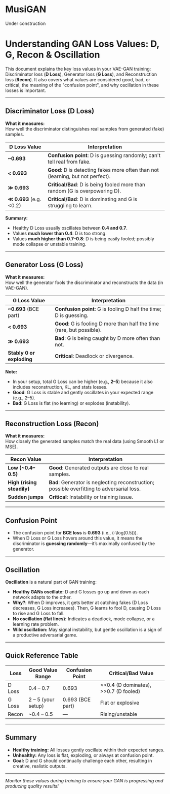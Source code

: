 # MusiGAN
Under construction


# Understanding GAN Loss Values: D, G, Recon & Oscillation

This document explains the key loss values in your VAE-GAN training: Discriminator loss (**D Loss**), Generator loss (**G Loss**), and Reconstruction loss (**Recon**). It also covers what values are considered good, bad, or critical, the meaning of the "confusion point", and why oscillation in these losses is important.

---

## Discriminator Loss (**D Loss**)

**What it measures:**  
How well the discriminator distinguishes real samples from generated (fake) samples.

| D Loss Value        | Interpretation                                                                 |
|---------------------|--------------------------------------------------------------------------------|
| **~0.693**          | **Confusion point**: D is guessing randomly; can't tell real from fake.        |
| **< 0.693**         | **Good**: D is detecting fakes more often than not (learning, but not perfect).|
| **≫ 0.693**         | **Critical/Bad**: D is being fooled more than random (G is overpowering D).    |
| **≪ 0.693** (e.g. <0.2) | **Critical/Bad**: D is dominating and G is struggling to learn.            |

**Summary:**  
- Healthy D Loss usually oscillates between **0.4 and 0.7**.
- Values **much lower than 0.4**: D is too strong.
- Values **much higher than 0.7–0.8**: D is being easily fooled; possibly mode collapse or unstable training.

---

## Generator Loss (**G Loss**)

**What it measures:**  
How well the generator fools the discriminator and reconstructs the data (in VAE-GAN).

| G Loss Value        | Interpretation                                                                 |
|---------------------|--------------------------------------------------------------------------------|
| **~0.693** (BCE part) | **Confusion point**: G is fooling D half the time; D is guessing.            |
| **< 0.693**         | **Good**: G is fooling D more than half the time (rare, but possible).         |
| **≫ 0.693**         | **Bad**: G is being caught by D more often than not.                           |
| **Stably 0 or exploding** | **Critical**: Deadlock or divergence.                                    |

**Note:**  
- In your setup, total G Loss can be higher (e.g., **2–5**) because it also includes reconstruction, KL, and stats losses.
- **Good**: G Loss is stable and gently oscillates in your expected range (e.g., 2–5).
- **Bad**: G Loss is flat (no learning) or explodes (instability).

---

## Reconstruction Loss (**Recon**)

**What it measures:**  
How closely the generated samples match the real data (using Smooth L1 or MSE).

| Recon Value         | Interpretation                                                                 |
|---------------------|--------------------------------------------------------------------------------|
| **Low (~0.4–0.5)**  | **Good**: Generated outputs are close to real samples.                         |
| **High (rising steadily)** | **Bad**: Generator is neglecting reconstruction; possible overfitting to adversarial loss. |
| **Sudden jumps**    | **Critical**: Instability or training issue.                                   |

---

## Confusion Point

- The confusion point for **BCE loss** is **0.693** (i.e., \(-\log(0.5)\)).
- When D Loss or G Loss hovers around this value, it means the discriminator is **guessing randomly**—it’s maximally confused by the generator.

---

## Oscillation

**Oscillation** is a natural part of GAN training:
- **Healthy GANs oscillate:** D and G losses go up and down as each network adapts to the other.
- **Why?**: When D improves, it gets better at catching fakes (D Loss decreases, G Loss increases). Then, G learns to fool D, causing D Loss to rise and G Loss to fall.
- **No oscillation (flat lines):** Indicates a deadlock, mode collapse, or a learning rate problem.
- **Wild oscillation:** May signal instability, but gentle oscillation is a sign of a productive adversarial game.

---

## Quick Reference Table

| Loss      | Good Value Range   | Confusion Point | Critical/Bad Value           |
|-----------|-------------------|-----------------|-----------------------------|
| D Loss    | 0.4 – 0.7         | 0.693           | <<0.4 (D dominates), >>0.7 (D fooled) |
| G Loss    | 2 – 5 (your setup)| 0.693 (BCE part)| Flat or explosive           |
| Recon     | ~0.4 – 0.5        | —               | Rising/unstable             |

---

## Summary

- **Healthy training:** All losses gently oscillate within their expected ranges.
- **Unhealthy:** Any loss is flat, exploding, or always at confusion point.
- **Goal:** D and G should continually challenge each other, resulting in creative, realistic outputs.

---

*Monitor these values during training to ensure your GAN is progressing and producing quality results!*
